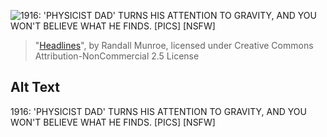 ![1916: 'PHYSICIST DAD' TURNS HIS ATTENTION TO GRAVITY, AND YOU WON'T BELIEVE WHAT HE FINDS. \[PICS\] [NSFW]](https://imgs.xkcd.com/comics/headlines.png)
> "[Headlines](https://xkcd.com/1283/)", by Randall Munroe, licensed under Creative Commons Attribution-NonCommercial 2.5 License

## Alt Text
1916: 'PHYSICIST DAD' TURNS HIS ATTENTION TO GRAVITY, AND YOU WON'T BELIEVE WHAT HE FINDS. \[PICS\] [NSFW]
